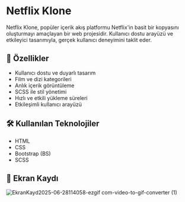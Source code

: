 # Netflix Klone

Netflix Klone, popüler içerik akış platformu Netflix'in basit bir kopyasını oluşturmayı amaçlayan bir web projesidir. Kullanıcı dostu arayüzü ve etkileyici tasarımıyla, gerçek kullanıcı deneyimini taklit eder.

## 🚀 Özellikler

- Kullanıcı dostu ve duyarlı tasarım
- Film ve dizi kategorileri
- Anlık içerik görüntüleme
- SCSS ile stil yönetimi
- Hızlı ve etkili yükleme süreleri
- Etkileşimli kullanıcı arayüzü

## 🛠️ Kullanılan Teknolojiler

- HTML
- CSS
- Bootstrap (BS)
- SCSS

## 🎥 Ekran Kaydı

![EkranKayd2025-06-28114058-ezgif com-video-to-gif-converter (1)](https://github.com/user-attachments/assets/09198a40-443b-418c-8f9e-7f529f8757f6)
